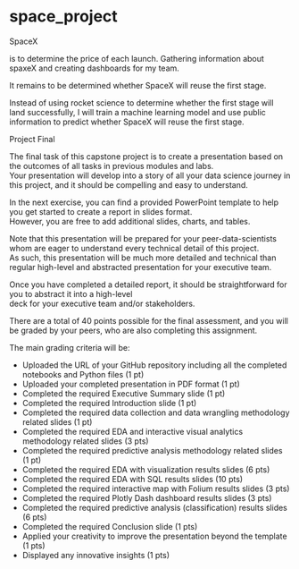 # space_project
SpaceX



is to determine the price of each launch.
Gathering information about spaxeX and creating dashboards for my team.

It remains to be determined whether SpaceX will reuse the first stage.



Instead of using rocket science to determine whether the first stage will land successfully, I will train a machine learning model and use public information to predict whether SpaceX will reuse the first stage.



Project Final



The final task of this capstone project is to create a presentation based on the outcomes of all tasks in previous modules and labs.  
Your presentation will develop into a story of all your data science journey in this project, and it should be compelling and easy to understand.

In the next exercise, you can find a provided PowerPoint template to help you get started to create a report in slides format.  
However, you are free to add additional slides, charts, and tables.

Note that this presentation will be prepared for your peer-data-scientists whom are eager to understand every technical detail of this project.  
As such, this presentation will be much more detailed and technical than regular high-level and abstracted presentation for your executive team.

Once you have completed a detailed report, it should be straightforward for you to abstract it into a high-level  
deck for your executive team and/or stakeholders.

There are a total of 40 points possible for the final assessment, and you will be graded by your peers, who are also completing this assignment.

The main grading criteria will be:

- Uploaded the URL of your GitHub repository including all the completed notebooks and Python files (1 pt)
- Uploaded your completed presentation in PDF format (1 pt)
- Completed the required Executive Summary slide (1 pt)
- Completed the required Introduction slide (1 pt)
- Completed the required data collection and data wrangling methodology related slides (1 pt)
- Completed the required EDA and interactive visual analytics methodology related slides (3 pts)
- Completed the required predictive analysis methodology related slides (1 pt)
- Completed the required EDA with visualization results slides (6 pts)
- Completed the required EDA with SQL results slides (10 pts)
- Completed the required interactive map with Folium results slides (3 pts)
- Completed the required Plotly Dash dashboard results slides (3 pts)
- Completed the required predictive analysis (classification) results slides (6 pts)
- Completed the required Conclusion slide (1 pts)
- Applied your creativity to improve the presentation beyond the template (1 pts)
- Displayed any innovative insights (1 pts)
